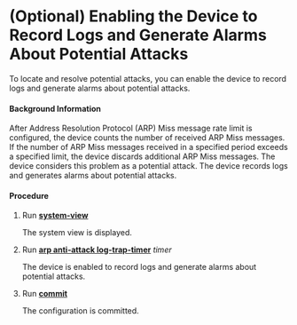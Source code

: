 (Optional) Enabling the Device to Record Logs and Generate Alarms About Potential Attacks
=========================================================================================

To locate and resolve potential attacks, you can enable
the device to record logs and generate alarms about potential attacks.

#### Background Information

After Address Resolution
Protocol (ARP) Miss message rate limit is configured, the device counts
the number of received ARP Miss messages. If the number of ARP Miss
messages received in a specified period exceeds a specified limit,
the device discards additional ARP Miss messages. The device considers
this problem as a potential attack. The device records logs and generates
alarms about potential attacks.


#### Procedure

1. Run [**system-view**](cmdqueryname=system-view)
   
   
   
   The system view is displayed.
2. Run [**arp anti-attack log-trap-timer**](cmdqueryname=arp+anti-attack+log-trap-timer) *timer*
   
   
   
   The device is enabled
   to record logs and generate alarms about potential attacks.
3. Run [**commit**](cmdqueryname=commit)
   
   
   
   The configuration is
   committed.